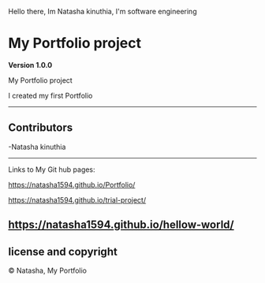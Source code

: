 Hello there, Im Natasha kinuthia, I'm software engineering

# My Portfolio project

**Version 1.0.0**

My Portfolio project

I created my first Portfolio

---

## Contributors

-Natasha kinuthia 

---
Links to My Git hub pages:

https://natasha1594.github.io/Portfolio/

https://natasha1594.github.io/trial-project/

https://natasha1594.github.io/hellow-world/
---
## license and copyright

<span>&#169;</span> Natasha, My Portfolio
